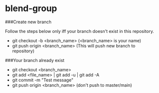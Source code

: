 # blend-group

###Create new branch

  Follow the steps below only iff your branch doesn't exist in this repository.
- git checkout -b <branch_name> (<branch_name> is your name)
- git push origin <branch_name> (This will push new branch to repository)

###Your branch already exist
- git checkout <branch_name>
- git add <file_name> | git add -u | git add -A 
- git commit -m "Test message"
- git push origin <branch_name> (don't push to master/main)

